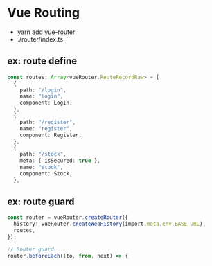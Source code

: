 # Vue Routing

- yarn add vue-router
- ./router/index.ts

## ex: route define

```ts
const routes: Array<vueRouter.RouteRecordRaw> = [
  {
    path: "/login",
    name: "login",
    component: Login,
  },
  {
    path: "/register",
    name: "register",
    component: Register,
  },
  {
    path: "/stock",
    meta: { isSecured: true },
    name: "stock",
    component: Stock,
  },
```

## ex: route guard

```ts
const router = vueRouter.createRouter({
  history: vueRouter.createWebHistory(import.meta.env.BASE_URL),
  routes,
});

// Router guard
router.beforeEach((to, from, next) => {
```
